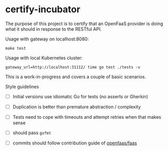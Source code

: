 # certify-incubator

The purpose of this project is to certify that an OpenFaaS provider is doing what it should in response to the RESTful API.

Usage with gateway on localhost:8080:

```
make test
```

Usage with local Kubernetes cluster:

```
gateway_url=http://localhost:31112/ time go test ./tests -v
```

This is a work-in-progress and covers a couple of basic scenarios.

Style guidelines
- [ ] Initial versions use idiomatic Go for tests (no asserts or Gherkin)
- [ ] Duplication is better than premature abstraction / complexity
- [ ] Tests need to cope with timeouts and attempt retries when that makes sense
- [ ] should pass `gofmt`
- [ ] commits should follow contribution guide of [openfaas/faas](https://github.com/openfaas/faas)


